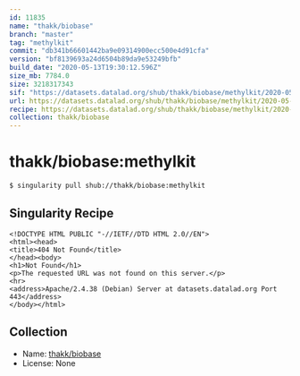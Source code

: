 ```yaml
---
id: 11835
name: "thakk/biobase"
branch: "master"
tag: "methylkit"
commit: "db341b66601442ba9e09314900ecc500e4d91cfa"
version: "bf8139693a24d6504b89da9e53249bfb"
build_date: "2020-05-13T19:30:12.596Z"
size_mb: 7784.0
size: 3218317343
sif: "https://datasets.datalad.org/shub/thakk/biobase/methylkit/2020-05-13-db341b66-bf813969/bf8139693a24d6504b89da9e53249bfb.sif"
url: https://datasets.datalad.org/shub/thakk/biobase/methylkit/2020-05-13-db341b66-bf813969/
recipe: https://datasets.datalad.org/shub/thakk/biobase/methylkit/2020-05-13-db341b66-bf813969/Singularity
collection: thakk/biobase
---
```


# thakk/biobase:methylkit

```bash
$ singularity pull shub://thakk/biobase:methylkit
```

## Singularity Recipe

```singularity
<!DOCTYPE HTML PUBLIC "-//IETF//DTD HTML 2.0//EN">
<html><head>
<title>404 Not Found</title>
</head><body>
<h1>Not Found</h1>
<p>The requested URL was not found on this server.</p>
<hr>
<address>Apache/2.4.38 (Debian) Server at datasets.datalad.org Port 443</address>
</body></html>
```

## Collection

 - Name: [thakk/biobase](https://github.com/thakk/biobase)
 - License: None

